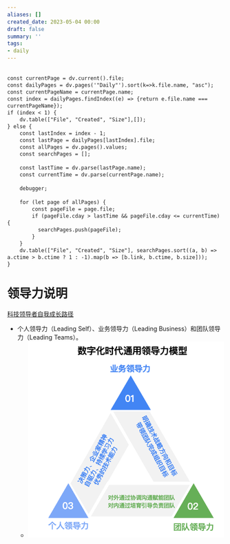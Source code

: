 ```yaml
---
aliases: []
created_date: 2023-05-04 00:00
draft: false
summary: ''
tags:
- daily
---
```


```dataviewjs

const currentPage = dv.current().file;
const dailyPages = dv.pages('"Daily"').sort(k=>k.file.name, "asc");
const currentPageName = currentPage.name;
const index = dailyPages.findIndex((e) => {return e.file.name === currentPageName});
if (index < 1) {
	dv.table(["File", "Created", "Size"],[]);
} else {
	const lastIndex = index - 1;
	const lastPage = dailyPages[lastIndex].file;
	const allPages = dv.pages().values;
	const searchPages = [];
	
	const lastTime = dv.parse(lastPage.name);
	const currentTime = dv.parse(currentPage.name);

	debugger;
	
	for (let page of allPages) {
		const pageFile = page.file;
		if (pageFile.cday > lastTime && pageFile.cday <= currentTime) {
		  searchPages.push(pageFile);
		}
	}
	dv.table(["File", "Created", "Size"], searchPages.sort((a, b) => a.ctime > b.ctime ? 1 : -1).map(b => [b.link, b.ctime, b.size]));
}

```

# 领导力说明

[科技领导者自我成长路径](https://mp.weixin.qq.com/s?__biz=MzA4NTU2MTg3MQ==&mid=2655223640&idx=2&sn=a20f360bf9e6fd9ba3fa22a4d68f8f53&chksm=8461d838b316512e65f0d81ec041729b94f690bc8fddf4862e394aa006b5b384b69787f91c0d&mpshare=1&scene=1&srcid=0323GHB3TqX0IC4c69o8m4Fu&sharer_sharetime=1679586677756&sharer_shareid=5e15907b71d950595664f00fbb2d84df#rd)

- 个人领导力（Leading Self）、业务领导力（Leading Business）和团队领导力（Leading Teams）。
	- ![490](../../Attachments/80d41e1d1674f4f1d624fa9b9fd5f584.png)